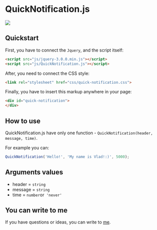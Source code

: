 # QuickNotification.js

![](https://2.downloader.disk.yandex.ua/disk/55ec668eb0998f09d2c0a3afb771f8a123a0ffed05ba384328aa11db7e663867/57893b10/0S7VfByo7GUS3gXenS0UfZC1qcgbgH2echhVvfnoITWl0kH6dbuuIuDlJ7_OXYavCAdV8_8OYSpcjUaJSEJV0A%3D%3D?uid=0&filename=QuickNotificationExample.png&disposition=inline&hash=&limit=0&content_type=image%2Fpng&fsize=65874&hid=f785c20d3ce617447ca429796d776894&media_type=image&tknv=v2&etag=912e7c731302c2994712acf171517aad)

Quickstart
--------

First, you have to connect the `Jquery`, and the script itself:

```html
<script src="js/jquery-3.0.0.min.js"></script>
<script src="js/QuickNotification.js"></script>
```

After, you need to connect the CSS style:

```html
<link rel="stylesheet" href="css/quick-notification.css">
```

Finally, you have to insert this markup anywhere in your page:

```html
<div id="quick-notification">
</div>
```

How to use
--------

QuickNotification.js have only one function - `QuickNotification(header, message, time)`.

For example you can:

```js
QuickNotification('Hello!', 'My name is Vlad!:)', 5000);
```

Arguments values
--------

* header = `string`
* message = `string`
* time = `number`or` 'never'`

You can write to me
--------

If you have questions or ideas, you can write to [me](https://new.vk.com/bitfox4d).